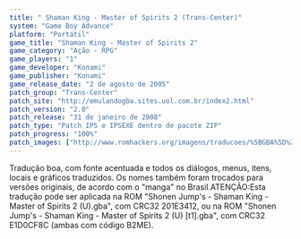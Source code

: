 ```yaml
---
title: " Shaman King - Master of Spirits 2 (Trans-Center)"
system: "Game Boy Advance"
platform: "Portátil"
game_title: "Shaman King - Master of Spirits 2"
game_category: "Ação - RPG"
game_players: "1"
game_developer: "Konami"
game_publisher: "Konami"
game_release_date: "2 de agosto de 2005"
patch_group: "Trans-Center"
patch_site: "http://emulandogba.sites.uol.com.br/index2.html"
patch_version: "2.0"
patch_release: "31 de janeiro de 2008"
patch_type: "Patch IPS e IPSEXE dentro de pacote ZIP"
patch_progress: "100%"
patch_images: ["http://www.romhackers.org/imagens/traducoes/%5BGBA%5D%20Shaman%20King%20-%20Master%20of%20Spirits%202%20-%20Trans-Center%20-%201.png","http://www.romhackers.org/imagens/traducoes/%5BGBA%5D%20Shaman%20King%20-%20Master%20of%20Spirits%202%20-%20Trans-Center%20-%202.png","http://www.romhackers.org/imagens/traducoes/%5BGBA%5D%20Shaman%20King%20-%20Master%20of%20Spirits%202%20-%20Trans-Center%20-%203.png"]
---
```

Tradução boa, com fonte acentuada e todos os diálogos, menus, itens, locais e gráficos traduzidos. Os nomes também foram trocados para versões originais, de acordo com o "manga" no Brasil.ATENÇÃO:Esta tradução pode ser aplicada na ROM "Shonen Jump's - Shaman King - Master of Spirits 2 (U).gba", com CRC32 201E3412, ou na ROM "Shonen Jump's - Shaman King - Master of Spirits 2 (U) [t1].gba", com CRC32 E1D0CF8C (ambas com código B2ME).